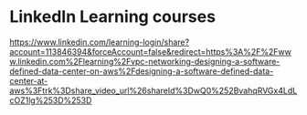 <h1>LinkedIn Learning courses</h1>

https://www.linkedin.com/learning-login/share?account=113846394&forceAccount=false&redirect=https%3A%2F%2Fwww.linkedin.com%2Flearning%2Fvpc-networking-designing-a-software-defined-data-center-on-aws%2Fdesigning-a-software-defined-data-center-at-aws%3Ftrk%3Dshare_video_url%26shareId%3DwQ0%252BvahqRVGx4LdLcOZ1lg%253D%253D


